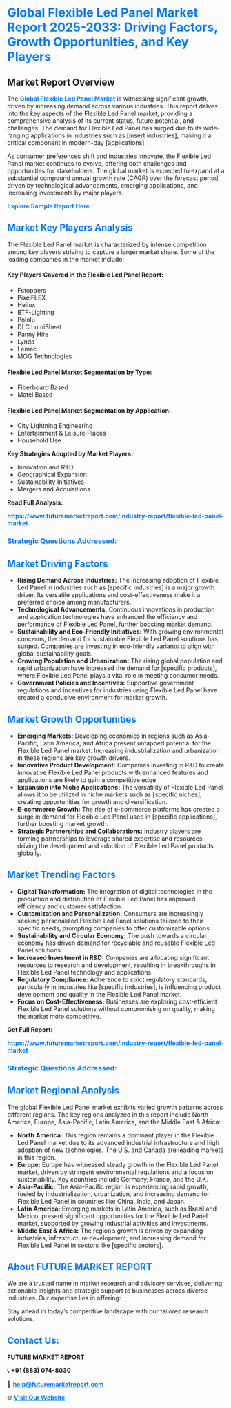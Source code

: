 <h1 style="color: #007BFF;">Global Flexible Led Panel Market Report 2025-2033: Driving Factors, Growth Opportunities, and Key Players</h1>

<section id="overview">
<h2>Market Report Overview</h2>
<p>The <a href="https://www.futuremarketreport.com/industry-report/flexible-led-panel-market" style="color: #007BFF; text-decoration: none;"><strong>Global Flexible Led Panel Market</strong></a> is witnessing significant growth, driven by increasing demand across various industries. This report delves into the key aspects of the Flexible Led Panel market, providing a comprehensive analysis of its current status, future potential, and challenges. The demand for Flexible Led Panel has surged due to its wide-ranging applications in industries such as [insert industries], making it a critical component in modern-day [applications].</p>
<p>As consumer preferences shift and industries innovate, the Flexible Led Panel market continues to evolve, offering both challenges and opportunities for stakeholders. The global market is expected to expand at a substantial compound annual growth rate (CAGR) over the forecast period, driven by technological advancements, emerging applications, and increasing investments by major players.</p>
</section>

<section id="overview">
<p><a href="https://www.futuremarketreport.com/request-sample/reportId=75500" style="color: #007BFF; text-decoration: none;"><strong>Explore Sample Report Here</strong></a></p>
</section>

<section id="key-players">
<h2 style="color: #007BFF;">Market Key Players Analysis</h2>
<p>The Flexible Led Panel market is characterized by intense competition among key players striving to capture a larger market share. Some of the leading companies in the market include:</p>
<h4>Key Players Covered in the Flexible Led Panel Report:</h4>
<ul><li>Fstoppers</li><li>PixelFLEX</li><li>Heilux</li><li>BTF-Lighting</li><li>Pololu</li><li>DLC LumiSheet</li><li>Panny Hire</li><li>Lynda</li><li>Lemac</li><li>MOG Technologies</li></ul>
<h4>Flexible Led Panel Market Segmentation by Type:</h4>
<ul><li>Fiberboard Based</li><li>Matel Based</li></ul>

<h4>Flexible Led Panel Market Segmentation by Application:</h4>
<ul><li>City Lightning Engineering</li><li>Entertainment &amp; Leisure Places</li><li>Household Use</li></ul>
<p><strong>Key Strategies Adopted by Market Players:</strong></p>
<ul>
<li>Innovation and R&D</li>
<li>Geographical Expansion</li>
<li>Sustainability Initiatives</li>
<li>Mergers and Acquisitions</li>
</ul>
</section>

<section>
<p><strong>Read Full Analysis: </strong></p><a href="https://www.futuremarketreport.com/industry-report/flexible-led-panel-market" style="color: #007BFF; text-decoration: none;"><strong>https://www.futuremarketreport.com/industry-report/flexible-led-panel-market</strong></a>
<h3 style="color: #007BFF;">Strategic Questions Addressed:</h3>
</section>

<section id="driving-factors">
<h2 style="color: #007BFF;">Market Driving Factors</h2>
<ul>
<li><strong>Rising Demand Across Industries:</strong> The increasing adoption of Flexible Led Panel in industries such as [specific industries] is a major growth driver. Its versatile applications and cost-effectiveness make it a preferred choice among manufacturers.</li>
<li><strong>Technological Advancements:</strong> Continuous innovations in production and application technologies have enhanced the efficiency and performance of Flexible Led Panel, further boosting market demand.</li>
<li><strong>Sustainability and Eco-Friendly Initiatives:</strong> With growing environmental concerns, the demand for sustainable Flexible Led Panel solutions has surged. Companies are investing in eco-friendly variants to align with global sustainability goals.</li>
<li><strong>Growing Population and Urbanization:</strong> The rising global population and rapid urbanization have increased the demand for [specific products], where Flexible Led Panel plays a vital role in meeting consumer needs.</li>
<li><strong>Government Policies and Incentives:</strong> Supportive government regulations and incentives for industries using Flexible Led Panel have created a conducive environment for market growth.</li>
</ul>
</section>

<section id="growth-opportunities">
<h2 style="color: #007BFF;">Market Growth Opportunities</h2>
<ul>
<li><strong>Emerging Markets:</strong> Developing economies in regions such as Asia-Pacific, Latin America, and Africa present untapped potential for the Flexible Led Panel market. Increasing industrialization and urbanization in these regions are key growth drivers.</li>
<li><strong>Innovative Product Development:</strong> Companies investing in R&D to create innovative Flexible Led Panel products with enhanced features and applications are likely to gain a competitive edge.</li>
<li><strong>Expansion into Niche Applications:</strong> The versatility of Flexible Led Panel allows it to be utilized in niche markets such as [specific niches], creating opportunities for growth and diversification.</li>
<li><strong>E-commerce Growth:</strong> The rise of e-commerce platforms has created a surge in demand for Flexible Led Panel used in [specific applications], further boosting market growth.</li>
<li><strong>Strategic Partnerships and Collaborations:</strong> Industry players are forming partnerships to leverage shared expertise and resources, driving the development and adoption of Flexible Led Panel products globally.</li>
</ul>
</section>

<section id="trending-factors">
<h2 style="color: #007BFF;">Market Trending Factors</h2>
<ul>
<li><strong>Digital Transformation:</strong> The integration of digital technologies in the production and distribution of Flexible Led Panel has improved efficiency and customer satisfaction.</li>
<li><strong>Customization and Personalization:</strong> Consumers are increasingly seeking personalized Flexible Led Panel solutions tailored to their specific needs, prompting companies to offer customizable options.</li>
<li><strong>Sustainability and Circular Economy:</strong> The push towards a circular economy has driven demand for recyclable and reusable Flexible Led Panel solutions.</li>
<li><strong>Increased Investment in R&D:</strong> Companies are allocating significant resources to research and development, resulting in breakthroughs in Flexible Led Panel technology and applications.</li>
<li><strong>Regulatory Compliance:</strong> Adherence to strict regulatory standards, particularly in industries like [specific industries], is influencing product development and quality in the Flexible Led Panel market.</li>
<li><strong>Focus on Cost-Effectiveness:</strong> Businesses are exploring cost-efficient Flexible Led Panel solutions without compromising on quality, making the market more competitive.</li>
</ul>
</section>

<section>
<p><strong>Get Full Report: </strong></p><a href="https://www.futuremarketreport.com/industry-report/flexible-led-panel-market" style="color: #007BFF; text-decoration: none;"><strong>https://www.futuremarketreport.com/industry-report/flexible-led-panel-market</strong></a>
<h3 style="color: #007BFF;">Strategic Questions Addressed:</h3>
</section>


<section id="regional-analysis">
<h2 style="color: #007BFF;">Market Regional Analysis</h2>
<p>The global Flexible Led Panel market exhibits varied growth patterns across different regions. The key regions analyzed in this report include North America, Europe, Asia-Pacific, Latin America, and the Middle East & Africa:</p>
<ul>
<li><strong>North America:</strong> This region remains a dominant player in the Flexible Led Panel market due to its advanced industrial infrastructure and high adoption of new technologies. The U.S. and Canada are leading markets in this region.</li>
<li><strong>Europe:</strong> Europe has witnessed steady growth in the Flexible Led Panel market, driven by stringent environmental regulations and a focus on sustainability. Key countries include Germany, France, and the U.K.</li>
<li><strong>Asia-Pacific:</strong> The Asia-Pacific region is experiencing rapid growth, fueled by industrialization, urbanization, and increasing demand for Flexible Led Panel in countries like China, India, and Japan.</li>
<li><strong>Latin America:</strong> Emerging markets in Latin America, such as Brazil and Mexico, present significant opportunities for the Flexible Led Panel market, supported by growing industrial activities and investments.</li>
<li><strong>Middle East & Africa:</strong> The region’s growth is driven by expanding industries, infrastructure development, and increasing demand for Flexible Led Panel in sectors like [specific sectors].</li>
</ul>
</section>

<footer>
<h2 style="color: #007BFF;">About FUTURE MARKET REPORT</h2>
<p>We are a trusted name in market research and advisory services, delivering actionable insights and strategic support to businesses across diverse industries. Our expertise lies in offering:</p>

<p>Stay ahead in today’s competitive landscape with our tailored research solutions.</p>

<h2 style="color: #007BFF;">Contact Us:</h2>
<p><strong>FUTURE MARKET REPORT</strong></p>
<p>📞 <strong>+91 (883) 074-8030</strong></p>
<p>📧 <strong><a href="mailto:help@futuremarketreport.com" style="color: #007BFF;">help@futuremarketreport.com</a></strong></p>
<p>🌐 <strong><a href="https://www.futuremarketreport.com/" style="color: #007BFF;">Visit Our Website</a></strong></p>
</footer>